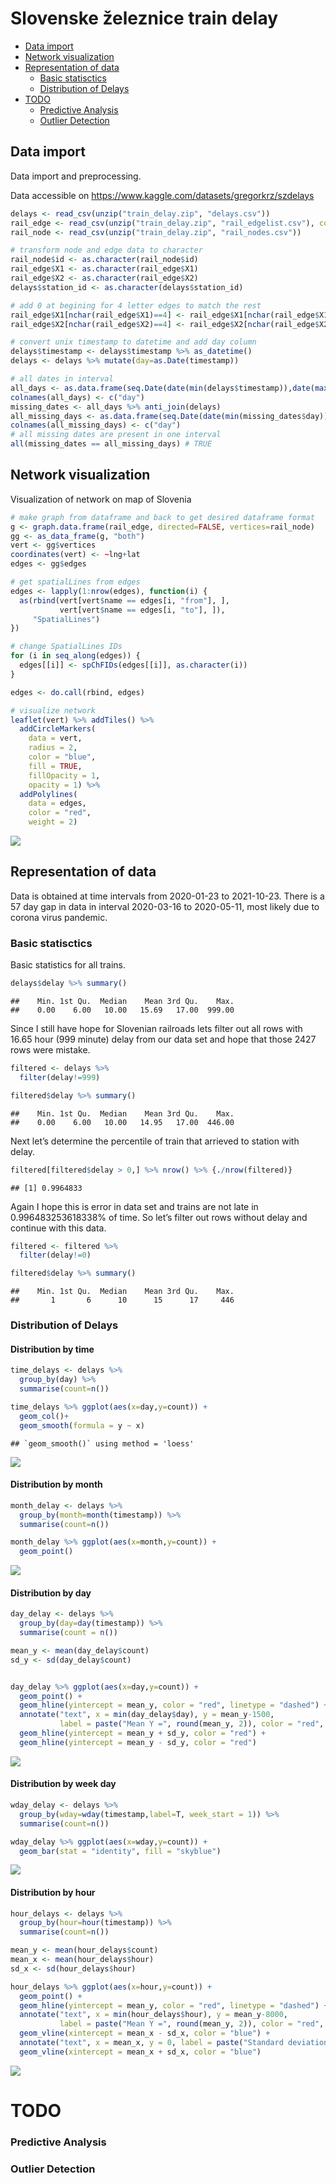 Slovenske železnice train delay
================

- [Data import](#data-import)
- [Network visualization](#network-visualization)
- [Representation of data](#representation-of-data)
  - [Basic statisctics](#basic-statisctics)
  - [Distribution of Delays](#distribution-of-delays)
- [TODO](#todo)
  - [Predictive Analysis](#predictive-analysis)
  - [Outlier Detection](#outlier-detection)

## Data import

Data import and preprocessing.

Data accessible on <https://www.kaggle.com/datasets/gregorkrz/szdelays>

``` r
delays <- read_csv(unzip("train_delay.zip", "delays.csv"))
rail_edge <- read_csv(unzip("train_delay.zip", "rail_edgelist.csv"), col_names = FALSE)
rail_node <- read_csv(unzip("train_delay.zip", "rail_nodes.csv"))

# transform node and edge data to character
rail_node$id <- as.character(rail_node$id)
rail_edge$X1 <- as.character(rail_edge$X1)
rail_edge$X2 <- as.character(rail_edge$X2)
delays$station_id <- as.character(delays$station_id)

# add 0 at begining for 4 letter edges to match the rest
rail_edge$X1[nchar(rail_edge$X1)==4] <- rail_edge$X1[nchar(rail_edge$X1)==4] %>% paste0("0",.)
rail_edge$X2[nchar(rail_edge$X2)==4] <- rail_edge$X2[nchar(rail_edge$X2)==4] %>% paste0("0",.)

# convert unix timestamp to datetime and add day column
delays$timestamp <- delays$timestamp %>% as_datetime()
delays <- delays %>% mutate(day=as.Date(timestamp))

# all dates in interval
all_days <- as.data.frame(seq.Date(date(min(delays$timestamp)),date(max(delays$timestamp)), by= "days"))
colnames(all_days) <- c("day")
missing_dates <- all_days %>% anti_join(delays)
all_missing_days <- as.data.frame(seq.Date(date(min(missing_dates$day)),date(max(missing_dates$day)), by= "days"))
colnames(all_missing_days) <- c("day")
# all missing dates are present in one interval
all(missing_dates == all_missing_days) # TRUE
```

## Network visualization

Visualization of network on map of Slovenia

``` r
# make graph from dataframe and back to get desired dataframe format
g <- graph.data.frame(rail_edge, directed=FALSE, vertices=rail_node)
gg <- as_data_frame(g, "both")
vert <- gg$vertices
coordinates(vert) <- ~lng+lat
edges <- gg$edges

# get spatialLines from edges
edges <- lapply(1:nrow(edges), function(i) {
  as(rbind(vert[vert$name == edges[i, "from"], ], 
           vert[vert$name == edges[i, "to"], ]), 
     "SpatialLines")
})

# change SpatialLines IDs
for (i in seq_along(edges)) {
  edges[[i]] <- spChFIDs(edges[[i]], as.character(i))
}

edges <- do.call(rbind, edges)

# visualize network
leaflet(vert) %>% addTiles() %>% 
  addCircleMarkers(
    data = vert,
    radius = 2,
    color = "blue", 
    fill = TRUE, 
    fillOpacity = 1, 
    opacity = 1) %>%
  addPolylines(
    data = edges, 
    color = "red",
    weight = 2)
```

![](slo_train_delay_files/figure-gfm/unnamed-chunk-2-1.png)<!-- -->

## Representation of data

Data is obtained at time intervals from 2020-01-23 to 2021-10-23. There
is a 57 day gap in data in interval 2020-03-16 to 2020-05-11, most
likely due to corona virus pandemic.

### Basic statisctics

Basic statistics for all trains.

``` r
delays$delay %>% summary()
```

    ##    Min. 1st Qu.  Median    Mean 3rd Qu.    Max. 
    ##    0.00    6.00   10.00   15.69   17.00  999.00

Since I still have hope for Slovenian railroads lets filter out all rows
with 16.65 hour (999 minute) delay from our data set and hope that those
2427 rows were mistake.

``` r
filtered <- delays %>%
  filter(delay!=999)

filtered$delay %>% summary()
```

    ##    Min. 1st Qu.  Median    Mean 3rd Qu.    Max. 
    ##    0.00    6.00   10.00   14.95   17.00  446.00

Next let’s determine the percentile of train that arrieved to station
with delay.

``` r
filtered[filtered$delay > 0,] %>% nrow() %>% {./nrow(filtered)}
```

    ## [1] 0.9964833

Again I hope this is error in data set and trains are not late in
0.996483253618338% of time. So let’s filter out rows without delay and
continue with this data.

``` r
filtered <- filtered %>%
  filter(delay!=0)

filtered$delay %>% summary()
```

    ##    Min. 1st Qu.  Median    Mean 3rd Qu.    Max. 
    ##       1       6      10      15      17     446

### Distribution of Delays

#### Distribution by time

``` r
time_delays <- delays %>% 
  group_by(day) %>%
  summarise(count=n())

time_delays %>% ggplot(aes(x=day,y=count)) +
  geom_col()+
  geom_smooth(formula = y ~ x) 
```

    ## `geom_smooth()` using method = 'loess'

![](slo_train_delay_files/figure-gfm/unnamed-chunk-7-1.png)<!-- -->

#### Distribution by month

``` r
month_delay <- delays %>%
  group_by(month=month(timestamp)) %>%
  summarise(count=n())

month_delay %>% ggplot(aes(x=month,y=count)) +
  geom_point()
```

![](slo_train_delay_files/figure-gfm/unnamed-chunk-8-1.png)<!-- -->

#### Distribution by day

``` r
day_delay <- delays %>%
  group_by(day=day(timestamp)) %>%
  summarise(count = n())

mean_y <- mean(day_delay$count)
sd_y <- sd(day_delay$count)


day_delay %>% ggplot(aes(x=day,y=count)) +
  geom_point() + 
  geom_hline(yintercept = mean_y, color = "red", linetype = "dashed") +
  annotate("text", x = min(day_delay$day), y = mean_y-1500, 
           label = paste("Mean Y =", round(mean_y, 2)), color = "red", hjust = -0.5) +
  geom_hline(yintercept = mean_y + sd_y, color = "red") +
  geom_hline(yintercept = mean_y - sd_y, color = "red")
```

![](slo_train_delay_files/figure-gfm/unnamed-chunk-9-1.png)<!-- -->

#### Distribution by week day

``` r
wday_delay <- delays %>% 
  group_by(wday=wday(timestamp,label=T, week_start = 1)) %>%
  summarise(count=n())

wday_delay %>% ggplot(aes(x=wday,y=count)) +
  geom_bar(stat = "identity", fill = "skyblue")
```

![](slo_train_delay_files/figure-gfm/unnamed-chunk-10-1.png)<!-- -->

#### Distribution by hour

``` r
hour_delays <- delays %>% 
  group_by(hour=hour(timestamp)) %>% 
  summarise(count=n())

mean_y <- mean(hour_delays$count)
mean_x <- mean(hour_delays$hour)
sd_x <- sd(hour_delays$hour)

hour_delays %>% ggplot(aes(x=hour,y=count)) +
  geom_point() + 
  geom_hline(yintercept = mean_y, color = "red", linetype = "dashed") +
  annotate("text", x = min(hour_delays$hour), y = mean_y-8000, 
           label = paste("Mean Y =", round(mean_y, 2)), color = "red", hjust = -0.5) +
  geom_vline(xintercept = mean_x - sd_x, color = "blue") +
  annotate("text", x = mean_x, y = 0, label = paste("Standard deviation"), color = "blue") +
  geom_vline(xintercept = mean_x + sd_x, color = "blue")
```

![](slo_train_delay_files/figure-gfm/unnamed-chunk-11-1.png)<!-- -->

# TODO

### Predictive Analysis

### Outlier Detection
